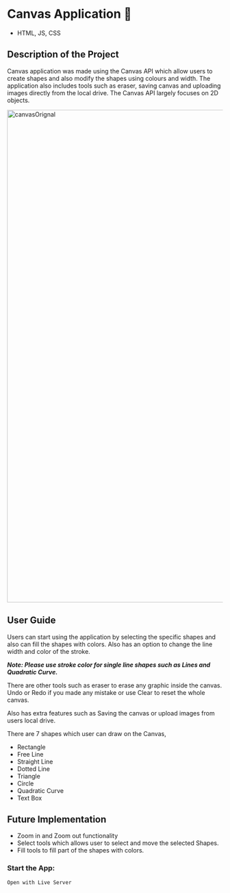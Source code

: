 # Canvas Application :sunrise:
- HTML, JS, CSS

## Description of the Project

Canvas application was made using the Canvas API which  allow users to create shapes and also modify the shapes using colours and width. The application also includes tools such as eraser, saving canvas and uploading images directly from the local drive. The Canvas API largely focuses on 2D objects.

<img width="1150" alt="canvasOrignal" src="https://user-images.githubusercontent.com/106992258/194908233-94a74506-5955-4ae8-9e4e-2bd7ecb9dac1.png">

## User Guide

Users can start using the application by selecting the specific shapes and also can fill the shapes with colors. Also has an option to change the line width and color of the stroke.

***Note: Please use stroke color for single line shapes such as Lines and Quadratic Curve.***

There are other tools such as eraser to erase any graphic inside the canvas. Undo or Redo if you made any mistake or use Clear to reset the whole canvas. 

Also has extra features such as Saving the canvas or upload images from users local drive. 

There are 7 shapes which user can draw on the Canvas,
- Rectangle
- Free Line
- Straight Line
- Dotted Line
- Triangle
- Circle
- Quadratic Curve
- Text Box

## Future Implementation
- Zoom in and Zoom out functionality
- Select tools which allows user to select and move the selected Shapes.
- Fill tools to fill part of the shapes with colors.

### Start the App:
`Open with Live Server`

